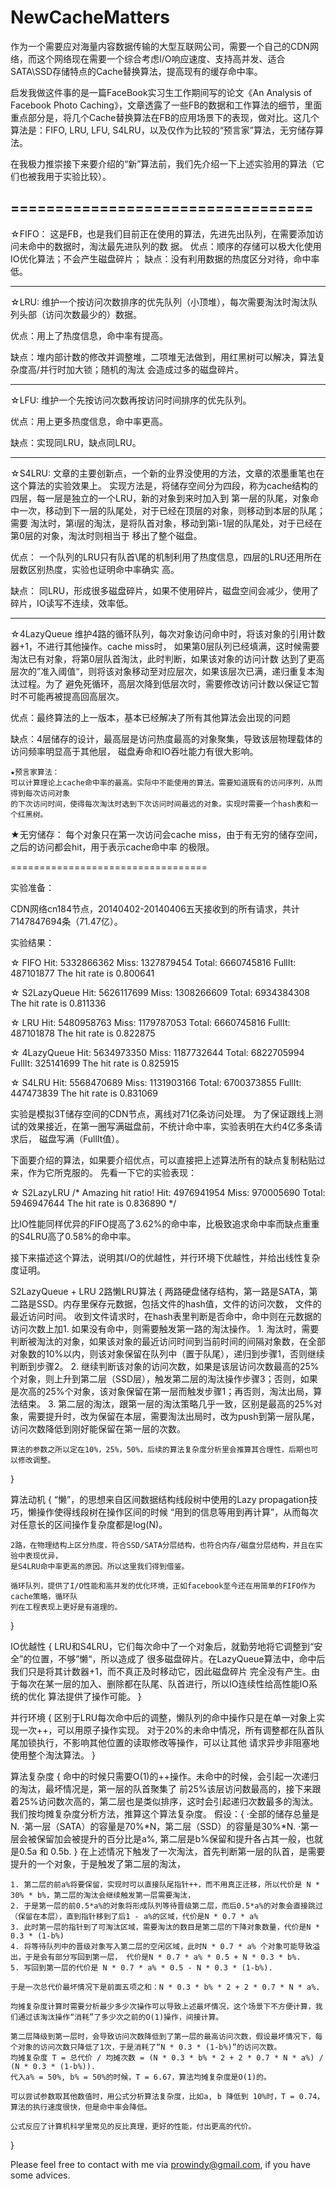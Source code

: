 NewCacheMatters
===============


作为一个需要应对海量内容数据传输的大型互联网公司，需要一个自己的CDN网络，而这个网络现在需要一个综合考虑I/O响应速度、支持高并发、适合SATA\SSD存储特点的Cache替换算法，提高现有的缓存命中率。
	
启发我做这件事的是一篇FaceBook实习生工作期间写的论文《An Analysis of Facebook Photo Caching》，文章透露了一些FB的数据和工作算法的细节，里面重点部分是，将几个Cache替换算法在FB的应用场景下的表现，做对比。这几个算法是：FIFO, LRU, LFU, S4LRU，以及仅作为比较的“预言家”算法，无穷储存算法。
	
在我极力推崇接下来要介绍的“新”算法前，我们先介绍一下上述实验用的算法（它们也被我用于实验比较）。


==================================
-----------------------
☆FIFO：
这是FB，也是我们目前正在使用的算法，先进先出队列，在需要添加访问未命中的数据时，淘汰最先进队列的数
据。
优点：顺序的存储可以极大化使用IO优化算法；不会产生磁盘碎片；
缺点：没有利用数据的热度区分对待，命中率低。

-----------------------
☆LRU: 
维护一个按访问次数排序的优先队列（小顶堆），每次需要淘汰时淘汰队列头部（访问次数最少的）数据。

优点：用上了热度信息，命中率有提高。

缺点：堆内部计数的修改并调整堆，二项堆无法做到，用红黑树可以解决，算法复杂度高/并行时加大锁；随机的淘汰
	  会造成过多的磁盘碎片。
	  
-----------------------
☆LFU: 
维护一个先按访问次数再按访问时间排序的优先队列。

优点：用上更多热度信息，命中率更高。

缺点：实现同LRU，缺点同LRU。

-----------------------
☆S4LRU: 
文章的主要创新点，一个新的业界没使用的方法，文章的浓墨重笔也在这个算法的实验效果上。
实现方法是，将储存空间分为四段，称为cache结构的四层，每一层是独立的一个LRU，新的对象到来时加入到
第一层的队尾，对象命中一次，移动到下一层的队尾处，对于已经在顶层的对象，则移动到本层的队尾；需要
淘汰时，第i层的淘汰，是将队首对象，移动到第i-1层的队尾处，对于已经在第0层的对象，淘汰时则相当于
移出了整个磁盘。

优点： 一个队列的LRU只有队首\尾的机制利用了热度信息，四层的LRU还用所在层数区别热度，实验也证明命中率确实
	   高。

缺点： 同LRU，形成很多磁盘碎片，如果不使用碎片，磁盘空间会减少，使用了碎片，IO读写不连续，效率低。

-----------------------
☆4LazyQueue
维护4路的循环队列，每次对象访问命中时，将该对象的引用计数器+1，不进行其他操作。cache miss时，
如果第0层队列已经填满，这时候需要淘汰已有对象，将第0层队首淘汰，此时判断，如果该对象的访问计数
达到了更高层次的”准入阈值“，则将该对象移动至对应层次，如果该层次已满，递归重复本淘汰过程。为了
避免死循环，高层次降到低层次时，需要修改访问计数以保证它暂时不可能再被提高回高层次。

优点：最终算法的上一版本，基本已经解决了所有其他算法会出现的问题

缺点：4层储存的设计，最高层是访问热度最高的对象聚集，导致该层物理载体的访问频率明显高于其他层，
      磁盘寿命和IO吞吐能力有很大影响。

~~~~~~~~~~~~~~~~~~~~~~~
★预言家算法：
可以计算理论上cache命中率的最高。实际中不能使用的算法。需要知道既有的访问序列，从而得到每次访问对象
的下次访问时间，使得每次淘汰时选到下次访问时间最远的对象。实现时需要一个hash表和一个红黑树。

~~~~~~~~~~~~~~~~~~~~~~~
★无穷储存：
每个对象只在第一次访问会cache miss，由于有无穷的储存空间，之后的访问都会hit，用于表示cache命中率
的极限。

==================================


实验准备：

CDN网络cn184节点，20140402-20140406五天接收到的所有请求，共计7147847694条（71.47亿）。

实验结果：

☆ FIFO
Hit: 	5332866362
Miss: 	1327879454
Total: 	6660745816
FullIt: 487101877
The hit rate is 0.800641

☆ S2LazyQueue
Hit: 	5626117699
Miss: 	1308266609
Total: 	6934384308
The hit rate is 0.811336

☆ LRU
Hit: 	5480958763
Miss: 	1179787053
Total:	6660745816
FullIt:	487101878
The hit rate is 0.822875

☆ 4LazyQueue
Hit: 	5634973350
Miss: 	1187732644
Total:	6822705994
FullIt: 325141699
The hit rate is 0.825915


☆ S4LRU
Hit: 	5568470689
Miss: 	1131903166
Total: 	6700373855
FullIt: 447473839
The hit rate is 0.831069



实验是模拟3T储存空间的CDN节点，离线对71亿条访问处理。
为了保证跟线上测试的效果接近，在第一圈写满磁盘前，不统计命中率，实验表明在大约4亿多条请求后，
磁盘写满（FullIt值）。

下面要介绍的算法，如果要介绍优点，可以直接把上述算法所有的缺点复制粘贴过来，作为它所克服的。
先看一下它的实验表现：

☆ S2LazyLRU
/* Amazing hit ratio!
Hit: 4976941954
Miss: 970005690
Total: 5946947644
The hit rate is 0.836890
*/

比IO性能同样优异的FIFO提高了3.62%的命中率，比极致追求命中率而缺点重重的S4LRU高了0.58%的命中率。


接下来描述这个算法，说明其I/O的优越性，并行环境下优越性，并给出线性复杂度证明。

S2LazyQueue + LRU
2路懒LRU算法
{
	两路硬盘储存结构，第一路是SATA，第二路是SSD。内存里保存元数据，包括文件的hash值，文件的访问次数，
文件的最近访问时间。
    收到文件请求时，在hash表里判断是否命中，命中则在元数据的访问次数上加1.
    如果没有命中，则需要触发第一路的淘汰操作。
    1. 淘汰时，需要判断被淘汰的对象，如果该对象的最近访问时间到当前时间的间隔对象数，在全部对象数的10%以内，则该对象保留在队列中（置于队尾），递归到步骤1，否则继续判断到步骤2。
    2. 继续判断该对象的访问次数，如果是该层访问次数最高的25%个对象，则上升到第二层（SSD层），触发第二层的淘汰操作步骤3；否则，如果是次高的25%个对象，该对象保留在第一层而触发步骤1；再否则，淘汰出局，算法结束。
    3. 第二层的淘汰，跟第一层的淘汰策略几乎一致，区别是最高的25%对象，需要提升时，改为保留在本层，需要淘汰出局时，改为push到第一层队尾，访问次数降低到刚好能保留在第一层的次数。
    
    算法的参数之所以定在10%，25%，50%，后续的算法复杂度分析里会推算其合理性，后期也可以修改调整。
}

算法动机
{
	“懒”，的思想来自区间数据结构线段树中使用的Lazy propagation技巧，懒操作使得线段树在操作区间的时候
	“用到的信息等用到再计算”，从而每次对任意长的区间操作复杂度都是log(N)。
	
	2路，在物理结构上区分热度，符合SSD/SATA分层结构，也符合内存/磁盘分层结构，并且在实验中表现优异，
	是S4LRU命中率更高的原因。所以这里我们得到借鉴。
	
	循环队列，提供了I/O性能和高并发的优化环境，正如facebook至今还在用简单的FIFO作为cache策略，循环队
	列在工程表现上更好是有道理的。
}
	

IO优越性
{
	LRU和S4LRU，它们每次命中了一个对象后，就勤劳地将它调整到“安全”的位置，不够”懒“，所以造成了
	很多磁盘碎片。在LazyQueue算法中，命中后我们只是将其计数器+1，而不真正及时移动它，因此磁盘碎片
	完全没有产生。由于每次在某一层的加入、删除都在队尾、队首进行，所以IO连续性给高性能IO系统的优化
	算法提供了操作可能。
}

并行环境
{
	区别于LRU每次命中后的调整，懒队列的命中操作只是在单一对象上实现一次++，可以用原子操作实现。
	对于20%的未命中情况，所有调整都在队首队尾加锁执行，不影响其他位置的读取修改等操作，可以让其他
	请求异步非阻塞地使用整个淘汰算法。
}


算法复杂度
{
	命中的时候只需要O(1)的++操作。未命中的时候，会引起一次递归的淘汰，最坏情况是，第一层的队首聚集了
前25%该层访问数最高的，接下来跟着25%访问数次高的，第二层也是类似排序，这时会引起递归次数最多的淘汰。
    我们按均摊复杂度分析方法，推算这个算法复杂度。
    假设：{
    ·全部的储存总量是N.
    ·第一层（SATA）的容量是70%*N，第二层（SSD）的容量是30%*N.
    ·第一层会被保留加会被提升的百分比是a%, 第二层是b%保留和提升各占其一般，也就是0.5a 和 0.5b.
    }
    在上述情况下触发了一次淘汰，首先判断第一层的队首，是需要提升的一个对象，于是触发了第二层的淘汰，

    1. 第二层的前a%将要保留，实现时可以直接队尾指针++，而不用真正迁移，所以代价是 N * 30% * b%，第二层的淘汰会继续触发第一层需要淘汰，
    2. 于是第一层的前0.5*a%的对象将形成队列等待晋级第二层，而后0.5*a%的对象会直接跳过（保留在本层），直到指针移到了后1 - a%的区域，代价是N * 0.7 * a%
    3. 此时第一层的指针到了可淘汰区域，需要淘汰的数目是第二层的下降对象数量，代价是N * 0.3 * (1-b%)
    4. 将等待队列中的晋级对象写入第二层的空闲区域，此时N * 0.7 * a% 个对象可能导致溢出，于是会有部分写回到第一层， 代价是N * 0.7 * a% * 0.5 + N * 0.3 * b%.
    5. 写回到第一层的代价是 N * 0.7 * a% * 0.5 - N * 0.3 * (1-b%).
    
    于是一次总代价最坏情况下是前面五项之和：N * 0.3 * b% * 2 + 2 * 0.7 * N * a%.
    
    均摊复杂度计算时需要分析最少多少次操作可以导致上述最坏情况，这个场景下不方便计算，我们通过该淘汰操作“消耗”了多少次之前的O(1)操作，间接计算。
    
    第二层降级到第一层时，会导致访问次数降低到了第一层的最高访问次数，假设最坏情况下，每个对象的访问次数只降低了1次，于是消耗了“N * 0.3 * (1-b%)”的访问次数。
    均摊复杂度 T = 总代价 / 均摊次数 = (N * 0.3 * b% * 2 + 2 * 0.7 * N * a%) / (N * 0.3 * (1-b%)).
    代入a% = 50%, b% = 50%的时候，T = 6.67，算法均摊复杂度是O(1)的。
    
    可以尝试参数取其他数值时，用公式分析算法复杂度，比如a, b 降低到 10%时，T = 0.74，算法的执行速度很快，但是命中率会降低。
    
    公式反应了计算机科学里常见的反比真理，更好的性能，付出更高的代价。
  
    
	
}
	

Please feel free to contact with me via prowindy@gmail.com, if you have some advices.
	   
	   
	   
	   
	   
	   
	   
	   
	   
	   
	   
	   
	   
	   
	   
	   
